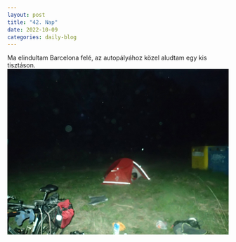 ```yaml
---
layout: post
title: "42. Nap"
date: 2022-10-09
categories: daily-blog
---
```


Ma elindultam Barcelona felé, az autopályához közel aludtam egy kis tisztáson. ![Tábor](/day42camp.jpg)


